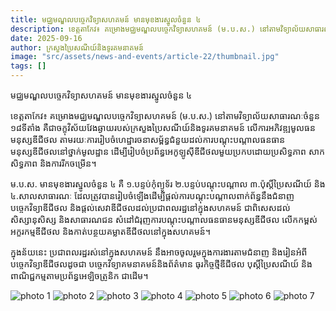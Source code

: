 ```yaml
---
title: មជ្ឈមណ្ឌលបច្ចេកវិទ្យាសហគមន៍ មានមុខងារស្នូលចំនួន ៤
description: ខេត្តតាកែវ៖ គម្រោងមជ្ឈមណ្ឌលបច្ចេកវិទ្យាសហគមន៍ (ម.ប.ស.) នៅតាមវិទ្យាល័យសាធារណៈចំនួន ១៨ទីតាំង គឺជាចក្ខុវិស័យវែងឆ្ងាយរបស់ក្រសួងប្រៃសណីយ៍និងទូរគមនាគមន៍ លើការអភិវឌ្ឍមូលធនមនុស្សឌីជីថល តាមរយៈការរៀបចំហេដ្ឋារចនាសម្ព័ន្ធជំនួយដល់ការបណ្តុះបណ្តាលធនធានមនុស្សឌីជីថលនៅថ្នាក់មូលដ្ឋាន ដើម្បីរៀបចំប្រព័ន្ធអេកូឡូស៊ីឌីជីថលមួយប្រកបដោយប្រសិទ្ធភាព សាកសិទ្ធភាព និងការរីកចម្រើន។
date: 2025-09-16 
author: ក្រសួងប្រៃសណីយ៍និងទូរគមនាគមន៍
image: "src/assets/news-and-events/article-22/thumbnail.jpg"
tags: []
---
```


មជ្ឈមណ្ឌលបច្ចេកវិទ្យាសហគមន៍ មានមុខងារស្នូលចំនួន ៤

ខេត្តតាកែវ៖ គម្រោងមជ្ឈមណ្ឌលបច្ចេកវិទ្យាសហគមន៍ (ម.ប.ស.) នៅតាមវិទ្យាល័យសាធារណៈចំនួន ១៨ទីតាំង គឺជាចក្ខុវិស័យវែងឆ្ងាយរបស់ក្រសួងប្រៃសណីយ៍និងទូរគមនាគមន៍ លើការអភិវឌ្ឍមូលធនមនុស្សឌីជីថល តាមរយៈការរៀបចំហេដ្ឋារចនាសម្ព័ន្ធជំនួយដល់ការបណ្តុះបណ្តាលធនធានមនុស្សឌីជីថលនៅថ្នាក់មូលដ្ឋាន ដើម្បីរៀបចំប្រព័ន្ធអេកូឡូស៊ីឌីជីថលមួយប្រកបដោយប្រសិទ្ធភាព សាកសិទ្ធភាព និងការរីកចម្រើន។

ម.ប.ស. មានមុខងារស្នូលចំនួន ៤ គឺ ១.បន្ទប់កុំព្យូទ័រ ២.បន្ទប់បណ្តុះបណ្តាល ៣.ប៉ុស្តិ៍ប្រៃសណីយ៍ និង ៤.សាលសាធារណៈ ដែលត្រូវបានរៀបចំឡើងដើម្បីផ្តល់ការបណ្តុះបណ្តាលពាក់ព័ន្ធនឹងជំនាញបច្ចេកវិទ្យាឌីជីថល និងផ្តល់សេវាឌីជីថលដល់ប្រជាពលរដ្ឋនៅក្នុងសហគមន៍ ជាពិសេសដល់សិស្សានុសិស្ស និងសាធារណជន សំដៅជំរុញការបណ្តុះបណ្តាលធនធានមនុស្សឌីជីថល លើកកម្ពស់អក្ខរកម្មឌីជីថល និងកាត់បន្ថយគម្លាតឌីជីថលនៅក្នុងសហគមន៍។ 

ក្នុងន័យនេះ ប្រជាពលរដ្ឋរស់នៅក្នុងសហគមន៍ នឹងអាចចូលរួមក្នុងការងារតាមជំនាញ និងរៀនអំពីបច្ចេកវិទ្យាឌីជីថលដូចជា បច្ចេកវិទ្យាគមនាគមន៍និងព័ត៌មាន ធុរកិច្ចថ្មីឌីជីថល បុស្ដិ៍ប្រៃសណីយ៍ និងពាណិជ្ជកម្មតាមប្រព័ន្ធអេឡិចត្រូនិក ជាដើម។

![photo 1](src/assets/news-and-events/article-22/photo-1.jpg)
![photo 2](src/assets/news-and-events/article-22/photo-2.jpg)
![photo 3](src/assets/news-and-events/article-22/photo-3.jpg)
![photo 4](src/assets/news-and-events/article-22/photo-4.jpg)
![photo 5](src/assets/news-and-events/article-22/photo-5.jpg)
![photo 6](src/assets/news-and-events/article-22/photo-6.jpg)
![photo 7](src/assets/news-and-events/article-22/photo-7.jpg)

